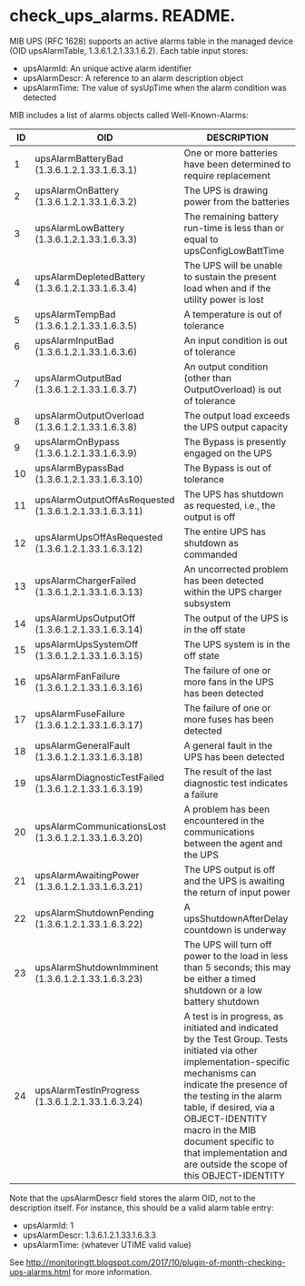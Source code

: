 # check_ups_alarms. README.

MIB UPS (RFC 1628) supports an active alarms table in the managed device (OID upsAlarmTable, 1.3.6.1.2.1.33.1.6.2). Each table input stores:

- upsAlarmId: An unique active alarm identifier
- upsAlarmDescr: A reference to an alarm description object
- upsAlarmTime: The value of sysUpTime when the alarm condition was detected

MIB includes a list of alarms objects called Well-Known-Alarms:

| ID | OID | DESCRIPTION |
|----|-----|-------------|
| 1  | upsAlarmBatteryBad (1.3.6.1.2.1.33.1.6.3.1) | One or more batteries have been determined to require replacement |
| 2  | upsAlarmOnBattery (1.3.6.1.2.1.33.1.6.3.2) | The UPS is drawing power from the batteries |
| 3  | upsAlarmLowBattery (1.3.6.1.2.1.33.1.6.3.3) | The remaining battery run-time is less than or equal to upsConfigLowBattTime |
| 4  | upsAlarmDepletedBattery (1.3.6.1.2.1.33.1.6.3.4) | The UPS will be unable to sustain the present load when and if the utility power is lost |
| 5  | upsAlarmTempBad (1.3.6.1.2.1.33.1.6.3.5) | A temperature is out of tolerance |
| 6  | upsAlarmInputBad (1.3.6.1.2.1.33.1.6.3.6) | An input condition is out of tolerance |
| 7  | upsAlarmOutputBad (1.3.6.1.2.1.33.1.6.3.7) | An output condition (other than OutputOverload) is out of tolerance |
| 8  | upsAlarmOutputOverload (1.3.6.1.2.1.33.1.6.3.8) | The output load exceeds the UPS output capacity |
| 9  | upsAlarmOnBypass (1.3.6.1.2.1.33.1.6.3.9) | The Bypass is presently engaged on the UPS |
| 10 | upsAlarmBypassBad (1.3.6.1.2.1.33.1.6.3.10) | The Bypass is out of tolerance |
| 11 | upsAlarmOutputOffAsRequested (1.3.6.1.2.1.33.1.6.3.11) | The UPS has shutdown as requested, i.e., the output is off |
| 12 | upsAlarmUpsOffAsRequested (1.3.6.1.2.1.33.1.6.3.12) | The entire UPS has shutdown as commanded |
| 13 | upsAlarmChargerFailed (1.3.6.1.2.1.33.1.6.3.13) | An uncorrected problem has been detected within the UPS charger subsystem |
| 14 | upsAlarmUpsOutputOff (1.3.6.1.2.1.33.1.6.3.14) |	The output of the UPS is in the off state |
| 15 | upsAlarmUpsSystemOff (1.3.6.1.2.1.33.1.6.3.15) |	The UPS system is in the off state |
| 16 | upsAlarmFanFailure (1.3.6.1.2.1.33.1.6.3.16) | The failure of one or more fans in the UPS has been detected |
| 17 | upsAlarmFuseFailure (1.3.6.1.2.1.33.1.6.3.17) | The failure of one or more fuses has been detected  |
| 18 | upsAlarmGeneralFault (1.3.6.1.2.1.33.1.6.3.18) | A general fault in the UPS has been detected |
| 19 | upsAlarmDiagnosticTestFailed (1.3.6.1.2.1.33.1.6.3.19) | The result of the last diagnostic test indicates a failure |
| 20 | upsAlarmCommunicationsLost (1.3.6.1.2.1.33.1.6.3.20) | A problem has been encountered in the communications between the agent and the UPS |
| 21 | upsAlarmAwaitingPower (1.3.6.1.2.1.33.1.6.3.21) | The UPS output is off and the UPS is awaiting the return of input power |
| 22 | upsAlarmShutdownPending (1.3.6.1.2.1.33.1.6.3.22) | A upsShutdownAfterDelay countdown is underway |
| 23 | upsAlarmShutdownImminent (1.3.6.1.2.1.33.1.6.3.23) | The UPS will turn off power to the load in less than 5 seconds; this may be either a timed shutdown or a low battery shutdown |
| 24 | upsAlarmTestInProgress (1.3.6.1.2.1.33.1.6.3.24) | A test is in progress, as initiated and indicated by the Test Group.  Tests initiated via other implementation-specific mechanisms can indicate the presence of the testing in the alarm table, if desired, via a OBJECT-IDENTITY macro in the MIB document specific to that implementation and are outside the scope of this OBJECT-IDENTITY |

Note that the upsAlarmDescr field stores the alarm OID, not to the description itself. For instance, this should be a valid alarm table entry:

- upsAlarmId: 1
- upsAlarmDescr: 1.3.6.1.2.1.33.1.6.3.3
- upsAlarmTime: (whatever UTIME valid value)

See http://monitoringtt.blogspot.com/2017/10/plugin-of-month-checking-ups-alarms.html for more information.
